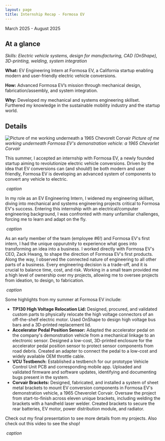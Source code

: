 ```yaml
---
layout: page
title: Internship Recap - Formosa EV
---
```


March 2025 - August 2025

## At a glance

_Skills: Electric vehicle systems, design for manufacturing, CAD (OnShape), 3D-printing, welding, system integration_

**What:** EV Engineering Intern at Formosa EV, a California startup enabling modern and user-friendly electric vehicle conversions.

**How:** Advanced Formosa EV’s mission through mechanical design, fabrication/assembly, and system integration.

**Why:** Developed my mechanical and systems engineering skillset. Furthered my knowledge in the sustainable mobility industry and the startup world.

## Details

![Picture of me working underneath a 1965 Chevorelt Corvair]()
_Picture of me working underneath Formosa EV's demonstration vehicle: a 1965 Chevorlet Corvair_

This summer, I accepted an internship with Formosa EV, a newly founded startup aiming to revolutionize electric vehicle conversions. Driven by the idea that EV conversions can (and should!) be both modern and user friendly, Formosa EV is developing an advanced system of components to convert any vehicle to electric.

![]()
_caption_

In my role as an EV Engineering Intern, I widened my engineering skillset, diving into mechanical and systems engineering projects critical to Formosa EV's success. Entering this internship with an electrical/computer engineering background, I was confronted with many unfamiliar challenges, forcing me to learn and adapt on the fly.

![]()
_caption_

As an early member of the team (employee #6!) and Formosa EV's first intern, I had the unique oppurutnity to experience what goes into transforming an idea into a business. I worked directly with Formosa EV's CEO, Zack Hwang, to shape the direction of Formosa EV's first products. Along the way, I observed the connected nature of engineering to all other parts of a business. Every engineering decision is a trade-off, and it is crucial to balance time, cost, and risk. Working in a small team provided me a high level of ownership over my projects, allowing me to oversee projects from ideation, to design, to fabrication.

![]()
_caption_

Some highlights from my summer at Formosa EV include:

- **TP130 High Voltage Relocation Lid:**
  Designed, procured, and validated custom parts to physically relocate the high voltage connectors of an off-the-shelf electric motor. Used OnShape to design high voltage bus bars and a 3D-printed replacement lid.
- **Accelerator Pedal Position Sensor:**
  Adapted the accelerator pedal on the company's demonstration vehicle from a mechanical linkage to an electronic sensor. Designed a low-cost, 3D-printed enclosure for the accelerator pedal position sensor to protect sensor components from road debris. Created an adapter to connect the pedal to a low-cost and widely available OEM throttle cable.
- **VCU Testbench:**
  Established a testbench for our prototype Vehicle Control Unit PCB and corresponding mobile app. Uploaded and validated firmware and software updates, identifying and documenting bugs present in the system.
- **Corvair Brackets:**
  Designed, fabricated, and installed a system of sheet metal brackets to mount EV conversion components in Formosa EV's demonstration vehicle, a 1965 Cheverolet Corvair. Oversaw the project from start-to-finish across eleven unique brackets, including welding the brackets with a handheld laser welder. Created brackets to secure the rear batteries, EV motor, power distribution module, and radiator.

Check out my final presentation to see more details from my projects. Also check out this video to see the shop!

![]()
_caption_
